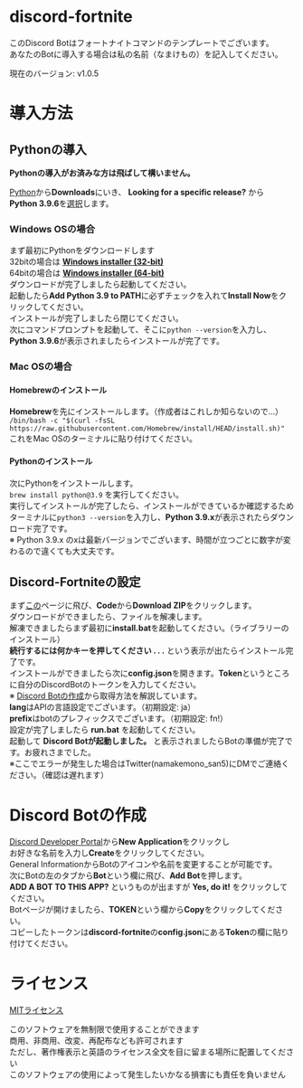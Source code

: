 # discord-fortnite

このDiscord Botはフォートナイトコマンドのテンプレートでございます。  
あなたのBotに導入する場合は私の名前（なまけもの）を記入してください。  

現在のバージョン: v1.0.5

# 導入方法

## Pythonの導入

**Pythonの導入がお済みな方は飛ばして構いません。**  
  
[Python](https://python.org/)から**Downloads**にいき、 **Looking for a specific release?** から  
**Python 3.9.6**を[選択](https://www.python.org/downloads/release/python-396/)します。  

### Windows OSの場合

まず最初にPythonをダウンロードします  
32bitの場合は [**Windows installer (32-bit)**](https://www.python.org/ftp/python/3.9.6/python-3.9.6.exe)  
64bitの場合は [**Windows installer (64-bit)**](https://www.python.org/ftp/python/3.9.6/python-3.9.6-amd64.exe)  
ダウンロードが完了しましたら起動してください。  
起動したら**Add Python 3.9 to PATH**に必ずチェックを入れて**Install Now**をクリックしてください。  
インストールが完了しましたら閉じてください。  
次にコマンドプロンプトを起動して、そこに`python --version`を入力し、**Python 3.9.6**が表示されましたらインストールが完了です。

### Mac OSの場合

#### Homebrewのインストール
**Homebrew**を先にインストールします。（作成者はこれしか知らないので...）  
`/bin/bash -c "$(curl -fsSL https://raw.githubusercontent.com/Homebrew/install/HEAD/install.sh)"`  
これをMac OSのターミナルに貼り付けてください。  

#### Pythonのインストール
次にPythonをインストールします。  
`brew install python@3.9` を実行してください。  
実行してインストールが完了したら、インストールができているか確認するため  
ターミナルに`python3 --version`を入力し、**Python 3.9.x**が表示されたらダウンロード完了です。  
※ Python 3.9.x のxは最新バージョンでございます、時間が立つごとに数字が変わるので違くても大丈夫です。

## Discord-Fortniteの設定

まず[この](https://github.com/namakemono-san/discord-fortnite)ページに飛び、**Code**から**Download ZIP**をクリックします。  
ダウンロードができましたら、ファイルを解凍します。  
解凍できましたらまず最初に**install.bat**を起動してください。（ライブラリーのインストール）  
**続行するには何かキーを押してください . . .** という表示が出たらインストール完了です。  
インストールができましたら次に**config.json**を開きます。**Token**というところに自分のDiscordBotのトークンを入力してください。  
※ [Discord Botの作成](https://github.com/namakemono-san/discord-fortnite/blob/main/README.md#discord-bot%E3%81%AE%E4%BD%9C%E6%88%90)から取得方法を解説しています。  
**lang**はAPIの言語設定でございます。（初期設定: ja）  
**prefix**はbotのプレフィックスでございます。（初期設定: fn!）  
設定が完了しましたら **run.bat** を起動してください。  
起動して **Discord Botが起動しました。** と表示されましたらBotの準備が完了です。お疲れさまでした。  
※ここでエラーが発生した場合はTwitter(namakemono_san5)にDMでご連絡ください。（確認は遅れます）  

# Discord Botの作成

[Discord Developer Portal](https://discord.com/developers/applications)から**New Application**をクリックし  
お好きな名前を入力し**Create**をクリックしてください。  
General InformationからBotのアイコンや名前を変更することが可能です。  
次にBotの左のタブから**Bot**という欄に飛び、**Add Bot**を押します。  
**ADD A BOT TO THIS APP?** というものが出ますが **Yes, do it!** をクリックしてください。  
Botページが開けましたら、**TOKEN**という欄から**Copy**をクリックしてください。  
コピーしたトークンは**discord-fortnite**の**config.json**にある**Token**の欄に貼り付けてください。

# ライセンス

[MITライセンス](LICENCE)  

このソフトウェアを無制限で使用することができます  
商用、非商用、改変、再配布なども許可されます  
ただし、著作権表示と英語のライセンス全文を目に留まる場所に配置してください  
このソフトウェアの使用によって発生したいかなる損害にも責任を負いません  
